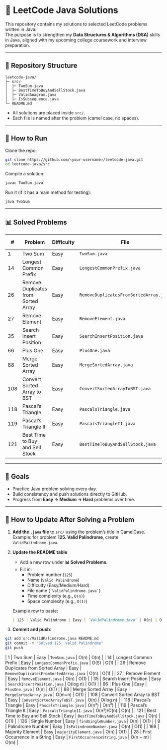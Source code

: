 # 📘 LeetCode Java Solutions

This repository contains my solutions to selected LeetCode problems written in Java.  
The purpose is to strengthen my **Data Structures & Algorithms (DSA)** skills in Java, aligned with my upcoming college coursework and interview preparation.

---

## 📂 Repository Structure
```
leetcode-java/
├─ src/
│  ├─ TwoSum.java
│  ├─ BestTimeToBuyAndSellStock.java
│  ├─ ValidAnagram.java
│  ├─ IsSubsequence.java
└─ README.md
```

- All solutions are placed inside `src/`.
- Each file is named after the problem (camel case, no spaces).

---

## 🚀 How to Run
Clone the repo:
```bash
git clone https://github.com/<your-username>/leetcode-java.git
cd leetcode-java/src
```

Compile a solution:
```bash
javac TwoSum.java
```

Run it (if it has a main method for testing):
```bash
java TwoSum
```

---

## 📊 Solved Problems

| #   | Problem                              | Difficulty | File                                | Time Complexity | Space Complexity |
|-----|--------------------------------------|------------|-------------------------------------|-----------------|------------------|
| 1   | Two Sum                              | Easy       | `TwoSum.java`                       | O(n)            | O(n)             |
| 14  | Longest Common Prefix                | Easy       | `LongestCommonPrefix.java`          | O(S)            | O(1)             |
| 26  | Remove Duplicates from Sorted Array  | Easy       | `RemoveDuplicatesFromSortedArray.java` | O(n)         | O(1)             |
| 27  | Remove Element                       | Easy       | `RemoveElement.java`                 | O(n)            | O(1)             |
| 35  | Search Insert Position               | Easy       | `SearchInsertPosition.java`          | O(log n)        | O(1)             |
| 66  | Plus One                             | Easy       | `PlusOne.java`                       | O(n)            | O(1)             |
| 88  | Merge Sorted Array                   | Easy       | `MergeSortedArray.java`              | O(m+n)          | O(1)             |
| 108 | Convert Sorted Array to BST          | Easy       | `ConvertSortedArrayToBST.java`       | O(n)            | O(log n)         |
| 118 | Pascal’s Triangle                    | Easy       | `PascalsTriangle.java`               | O(n²)           | O(n²)            |
| 119 | Pascal’s Triangle II                 | Easy       | `PascalsTriangleII.java`             | O(n²) / O(n)    | O(n)             |
| 121 | Best Time to Buy and Sell Stock      | Easy       | `BestTimeToBuyAndSellStock.java`     | O(n)            | O(1)             |

---

## 🎯 Goals
- Practice Java problem solving every day.  
- Build consistency and push solutions directly to GitHub.  
- Progress from **Easy → Medium → Hard** problems over time.  

---

## 🔹 How to Update After Solving a Problem

1. **Add the `.java` file** to `src/` using the problem’s title in CamelCase.  
   Example: for problem **125. Valid Palindrome**, create `ValidPalindrome.java`.

2. **Update the README table**:
   - Add a new row under **📊 Solved Problems**.
   - Fill in:
     - Problem number (`125`)  
     - Name (`Valid Palindrome`)  
     - Difficulty (Easy/Medium/Hard)  
     - File name (`` `ValidPalindrome.java` ``)  
     - Time complexity (e.g., `O(n)`)  
     - Space complexity (e.g., `O(1)`)

   Example row to paste:
   ```markdown
   | 125 | Valid Palindrome | Easy | `ValidPalindrome.java` | O(n) | O(1) |
   ```

3. **Commit and push**:
```bash
git add src/ValidPalindrome.java README.md
git commit -m "Solved 125. Valid Palindrome"
git push
```
| 1   | Two Sum                             | Easy | `TwoSum.java`                       | O(n)          | O(n)   |
| 14  | Longest Common Prefix               | Easy | `LongestCommonPrefix.java`          | O(S)          | O(1)   |
| 26  | Remove Duplicates from Sorted Array | Easy | `RemoveDuplicatesFromSortedArray.java` | O(n)       | O(1)   |
| 27  | Remove Element                      | Easy | `RemoveElement.java`                | O(n)          | O(1)   |
| 35  | Search Insert Position              | Easy | `SearchInsertPosition.java`         | O(log n)      | O(1)   |
| 66  | Plus One                            | Easy | `PlusOne.java`                      | O(n)          | O(1)   |
| 88  | Merge Sorted Array                  | Easy | `MergeSortedArray.java`             | O(m+n)        | O(1)   |
| 108 | Convert Sorted Array to BST         | Easy | `ConvertSortedArrayToBST.java`      | O(n)          | O(log n) |
| 118 | Pascal’s Triangle                   | Easy | `PascalsTriangle.java`              | O(n²)         | O(n²)  |
| 119 | Pascal’s Triangle II                | Easy | `PascalsTriangleII.java`            | O(n²)/O(n)    | O(n)   |
| 121 | Best Time to Buy and Sell Stock     | Easy | `BestTimeToBuyAndSellStock.java`    | O(n)          | O(1)   |
| 136 | Single Number                       | Easy | `findSingleNumber.java`             | O(n)          | O(1)   |
| 9   | Palindrome Number                   | Easy | `IsPalindromeNumber.java`           | O(n)          | O(1)   |
| 169 | Majority Element                    | Easy | `majorityElement.java`              | O(n)          | O(1)   |
| 28  | First Occurrence in a String        | Easy | `FirstOccurrenceString.java`        | O(n + m)      | O(m)   |